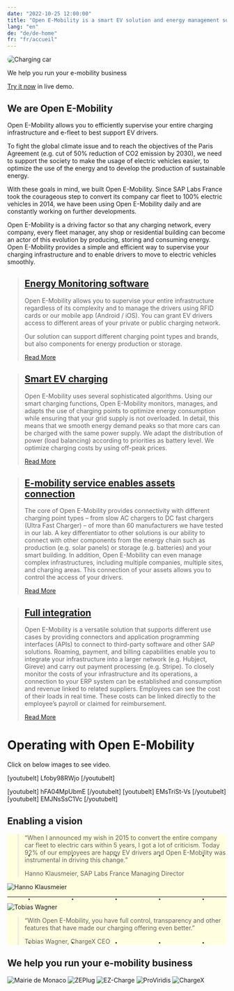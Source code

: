 ```yaml
---
date: "2022-10-25 12:00:00"
title: "Open E-Mobility is a smart EV solution and energy management software"
lang: "en"
de: "de/de-home"
fr: "fr/accueil"
---
```


<div class=imgcontainer><img style="border-radius:15em" alt="Charging car" src="<?=$rbase?>/img/ez-charge_01-384x256.webp">
<div class=textimg>
<p>We help you run your e-mobility business</p>
<p><a href="https://slf.e-mobility-labs.com/auth/login?email=demo.demo@sap.com&password=DeM*Us$r1">Try it now</a> in live demo.</p>
</div></div>

## We are Open E-Mobility

Open E-Mobility allows you to efficiently supervise your entire charging infrastructure and e-fleet to best support EV drivers.

To fight the global climate issue and to reach the objectives of the Paris Agreement (e.g. cut of 50% reduction of CO2 emission by 2030), we need to support the society to make the usage of electric vehicles easier, to optimize the use of the energy and to develop the production of sustainable energy.

With these goals in mind, we built Open E-Mobility. Since SAP Labs France took the courageous step to convert its company car fleet to 100% electric vehicles in 2014, we have been using Open E-Mobility daily and are constantly working on further developments.

Open E-Mobility is a driving factor so that any charging network, every company, every fleet manager, any shop or residential building can become an actor of this evolution by producing, storing and consuming energy. Open E-Mobility provides a simple and efficient way to supervise your charging infrastructure and to enable drivers to move to electric vehicles smoothly.


> ## [Energy Monitoring software](*<?=$rbase?>*/monitoring)
> Open E-Mobility allows you to supervise your entire infrastructure regardless of its complexity and to manage the drivers using RFID cards or our mobile app (Android / iOS).
> You can grant EV drivers access to different areas of your private or public charging network.
>
> Our solution can support different charging point types and brands, but also components for energy production or storage.
>
> [Read More](*<?=$rbase?>*/monitoring)

> ## [Smart EV charging](*<?=$rbase?>*/smart-charging)
> Open E-Mobility uses several sophisticated algorithms.
> Using our smart charging functions, Open E-Mobility monitors, manages, and adapts the use of charging points to optimize energy consumption while ensuring that your grid supply is not overloaded.
> In detail, this means that we smooth energy demand peaks so that more cars can be charged with the same power supply. We adapt the distribution of power (load balancing) according to priorities as battery level. We optimize charging costs by using off-peak prices.
>
> [Read More](*<?=$rbase?>*/smart-charging)

> ## [E-mobility service enables assets connection](*<?=$rbase?>*/assets-connection)
> The core of Open E-Mobility provides connectivity with different charging point types – from slow AC chargers to DC fast chargers (Ultra Fast Charger) – of more than 60 manufacturers we have tested in our lab.
> A key differentiator to other solutions is our ability to connect with other components from the energy chain such as production (e.g. solar panels) or storage (e.g. batteries) and your smart building.
> In addition, Open E-Mobility can even manage complex infrastructures, including multiple companies, multiple sites, and charging areas.
> This connection of your assets allows you to control the access of your drivers.
>
> [Read More](*<?=$rbase?>*/assets-connection)

> ## [Full integration](*<?=$rbase?>*/integration)
> Open E-Mobility is a versatile solution that supports different use cases by providing connectors and application programming interfaces (APIs) to connect to third-party software and other SAP solutions.
> Roaming, payment, and billing capabilities enable you to integrate your infrastructure into a larger network (e.g. Hubject, Gireve) and carry out payment processing (e.g. Stripe).
> To closely monitor the costs of your infrastructure and its operations, a connection to your ERP system can be established and consumption and revenue linked to related suppliers.
> Employees can see the cost of their loads in real time. These costs can be linked directly to the employee’s payroll or claimed for reimbursement.
>
> [Read More](*<?=$rbase?>*/integration)

# Operating with Open E-Mobility

Click on below images to see video.

[youtubelt] Lfoby98RWjo [/youtubelt]
<p></p>
[youtubelt] hFA04MpUbmE [/youtubelt] [youtubelt] EMsTriSt-Vs [/youtubelt] [youtubelt] EMJNsSsC1Vc [/youtubelt]

## Enabling a vision

<div style="background-color:lightYellow;
	background-image: radial-gradient(black 1%, transparent 3%);
	background-position: 0 0, 50px 50px;
	background-size: 100px 100px;">
<div class=imgcontainer>
<blockquote>
<p>“When I announced my wish in 2015 to convert the entire company car fleet to electric cars within 5 years, I got a lot of criticism. Today 92% of our employees are happy EV drivers and Open E-Mobility was instrumental in driving this change.”</p>
<p>Hanno Klausmeier, SAP Labs France Managing Director</p>
</blockquote><img alt="Hanno Klausmeier" src="<?=$rbase?>/img/Hanno_Klausmeier-400x282.webp"></div>
<hr>
<div class=imgcontainer><img alt="Tobias Wagner" src="<?=$rbase?>/img/Tobias-Wagner-400x400.webp">
<blockquote>
<p>“With Open E-Mobility, you have full control, transparency and other features that have made our charging offering even better.”
<p>Tobias Wagner, ChargeX CEO
</blockquote>
</div>
</div>


## We help you run your e-mobility business

<div class=imgcontainer>
<img alt="Mairie de Monaco" src="<?=$rbase?>/img/mairie-monaco-logo-200x200.png">
<img alt="ZEPlug" src="<?=$rbase?>/img/Logo-Zeplug-200x127.png">
<img alt="EZ-Charge" src="<?=$rbase?>/img/logo-EZ-charge-200x122.png">
<img alt="ProViridis" src="<?=$rbase?>/img/Logo-PROVIRIDIS-Greenpower-clair-2-200x53.png">
<img alt="ChargeX" src="<?=$rbase?>/img/ChargeX_Logo_black-200x195.png">
</div>



